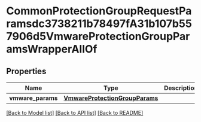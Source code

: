 # CommonProtectionGroupRequestParamsdc3738211b78497fA31b107b557906d5VmwareProtectionGroupParamsWrapperAllOf


## Properties
Name | Type | Description | Notes
------------ | ------------- | ------------- | -------------
**vmware_params** | [**VmwareProtectionGroupParams**](VmwareProtectionGroupParams.md) |  | [optional] 

[[Back to Model list]](../README.md#documentation-for-models) [[Back to API list]](../README.md#documentation-for-api-endpoints) [[Back to README]](../README.md)


